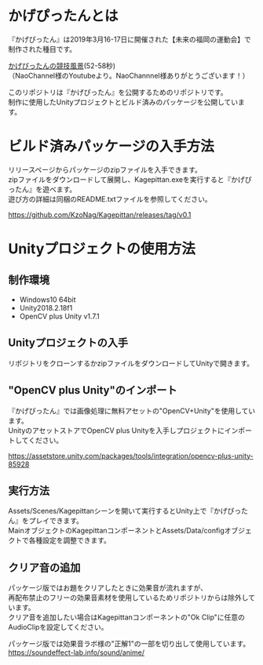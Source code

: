# かげぴったんとは

『かげぴったん』は2019年3月16-17日に開催された【未来の福岡の運動会】で制作された種目です。

[かげぴったんの競技風景](https://www.youtube.com/watch?v=gOzXL_HBkOA&t=52)(52-58秒)  
（NaoChannel様のYoutubeより。NaoChannnel様ありがとうございます！）

このリポジトリは『かげぴったん』を公開するためのリポジトリです。  
制作に使用したUnityプロジェクトとビルド済みのパッケージを公開しています。  

# ビルド済みパッケージの入手方法

リリースページからパッケージのzipファイルを入手できます。  
zipファイルをダウンロードして展開し、Kagepittan.exeを実行すると『かげぴったん』を遊べます。  
遊び方の詳細は同梱のREADME.txtファイルを参照してください。  

https://github.com/KzoNag/Kagepittan/releases/tag/v0.1

# Unityプロジェクトの使用方法

## 制作環境

* Windows10 64bit
* Unity2018.2.18f1
* OpenCV plus Unity v1.7.1

## Unityプロジェクトの入手

リポジトリをクローンするかzipファイルをダウンロードしてUnityで開きます。

## "OpenCV plus Unity"のインポート

『かげぴったん』では画像処理に無料アセットの"OpenCV+Unity"を使用しています。  
UnityのアセットストアでOpenCV plus Unityを入手しプロジェクトにインポートしてください。  

https://assetstore.unity.com/packages/tools/integration/opencv-plus-unity-85928

## 実行方法

Assets/Scenes/Kagepittanシーンを開いて実行するとUnity上で『かげぴったん』をプレイできます。  
MainオブジェクトのKagepittanコンポーネントとAssets/Data/configオブジェクトで各種設定を調整できます。  

## クリア音の追加

パッケージ版ではお題をクリアしたときに効果音が流れますが、  
再配布禁止のフリーの効果音素材を使用しているためリポジトリからは除外しています。  
クリア音を追加したい場合はKagepittanコンポーネントの"Ok Clip"に任意のAudioClipを設定してください。  

パッケージ版では効果音ラボ様の"正解1"の一部を切り出して使用しています。  
https://soundeffect-lab.info/sound/anime/
